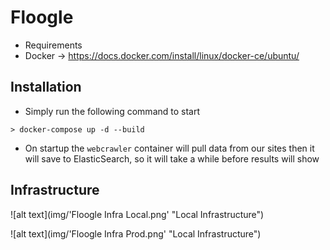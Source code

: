 # Floogle
* Requirements 
 * Docker -> https://docs.docker.com/install/linux/docker-ce/ubuntu/

## Installation
* Simply run the following command to start
```
> docker-compose up -d --build 
```
* On startup the `webcrawler` container will pull data from our sites then it will save to ElasticSearch, so it will take a while before results will show

## Infrastructure
![alt text](img/'Floogle Infra Local.png' "Local Infrastructure")

![alt text](img/'Floogle Infra Prod.png' "Local Infrastructure")